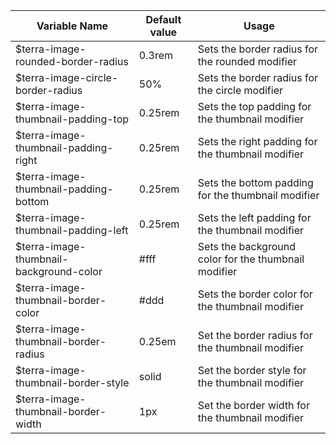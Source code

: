 

| Variable Name                           | Default value | Usage                                                |
|-----------------------------------------|---------------|------------------------------------------------------|
| $terra-image-rounded-border-radius      | 0.3rem        | Sets the border radius for the rounded modifier      |
| $terra-image-circle-border-radius       | 50%           | Sets the border radius for the circle modifier       |
| $terra-image-thumbnail-padding-top      | 0.25rem       | Sets the top padding for the thumbnail modifier      |
| $terra-image-thumbnail-padding-right    | 0.25rem       | Sets the right padding for the thumbnail modifier    |
| $terra-image-thumbnail-padding-bottom   | 0.25rem       | Sets the bottom padding for the thumbnail modifier   |
| $terra-image-thumbnail-padding-left     | 0.25rem       | Sets the left padding for the thumbnail modifier     |
| $terra-image-thumbnail-background-color | #fff          | Sets the background color for the thumbnail modifier |
| $terra-image-thumbnail-border-color     | #ddd          | Sets the border color for the thumbnail modifier     |
| $terra-image-thumbnail-border-radius    | 0.25em        | Set the border radius for the thumbnail modifier     |
| $terra-image-thumbnail-border-style     | solid         | Set the border style for the thumbnail modifier      |
| $terra-image-thumbnail-border-width     | 1px           | Set the border width for the thumbnail modifier      |
